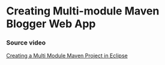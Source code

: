 # Creating Multi-module Maven Blogger Web App 

### Source video

[Creating a Multi Module Maven Project in Eclipse](https://www.youtube.com/watch?v=S11zMhU-4CM&list=PLJyMAT_Wb6qp9RiusxeWxvsfi7VeZtdcY&index=3)

